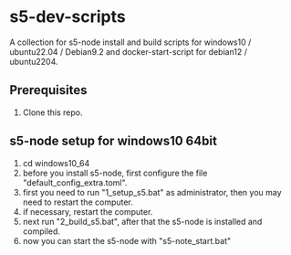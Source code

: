 # s5-dev-scripts
A collection for s5-node install and build scripts for windows10 / ubuntu22.04 / Debian9.2 and docker-start-script for debian12 / ubuntu2204.

## Prerequisites

1. Clone this repo.

## s5-node setup for windows10 64bit

1. cd windows10_64
2. before you install s5-node, first configure the file "default_config_extra.toml".
3. first you need to run "1_setup_s5.bat" as administrator, then you may need to restart the computer.
4. if necessary, restart the computer.
5. next run "2_build_s5.bat", after that the s5-node is installed and compiled.
6. now you can start the s5-node with "s5-note_start.bat"


